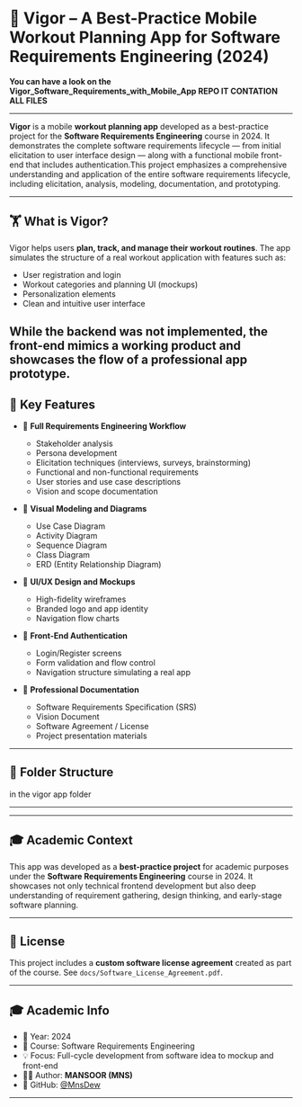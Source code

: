 # 🧠 Vigor – A Best-Practice Mobile Workout Planning App for Software Requirements Engineering (2024)

**You can have a look on the Vigor_Software_Requirements_with_Mobile_App REPO IT CONTATION ALL FILES**

--- 


**Vigor** is a mobile **workout planning app** developed as a best-practice project for the **Software Requirements Engineering** course in 2024. It demonstrates the complete software requirements lifecycle — from initial elicitation to user interface design — along with a functional mobile front-end that includes authentication.This project emphasizes a comprehensive understanding and application of the entire software requirements lifecycle, including elicitation, analysis, modeling, documentation, and prototyping.


---

## 🏋️ What is Vigor?

Vigor helps users **plan, track, and manage their workout routines**. The app simulates the structure of a real workout application with features such as:

- User registration and login
- Workout categories and planning UI (mockups)
- Personalization elements
- Clean and intuitive user interface


 
While the backend was not implemented, the front-end mimics a working product and showcases the flow of a professional app prototype.
---

## 📌 Key Features

- 🎯 **Full Requirements Engineering Workflow**
  - Stakeholder analysis
  - Persona development
  - Elicitation techniques (interviews, surveys, brainstorming)
  - Functional and non-functional requirements
  - User stories and use case descriptions
  - Vision and scope documentation

- 🧩 **Visual Modeling and Diagrams**
  - Use Case Diagram
  - Activity Diagram
  - Sequence Diagram
  - Class Diagram
  - ERD (Entity Relationship Diagram)

- 🎨 **UI/UX Design and Mockups**
  - High-fidelity wireframes
  - Branded logo and app identity
  - Navigation flow charts

- 🔐 **Front-End Authentication**
  - Login/Register screens
  - Form validation and flow control
  - Navigation structure simulating a real app

- 📜 **Professional Documentation**
  - Software Requirements Specification (SRS)
  - Vision Document
  - Software Agreement / License
  - Project presentation materials

---

## 📂 Folder Structure

 in the vigor app folder

 --------------------------
 
---

## 🎓 Academic Context

This app was developed as a **best-practice project** for academic purposes under the **Software Requirements Engineering** course in 2024. It showcases not only technical frontend development but also deep understanding of requirement gathering, design thinking, and early-stage software planning.

---


## 📘 License

This project includes a **custom software license agreement** created as part of the course. See `docs/Software_License_Agreement.pdf`.

---

## 🎓 Academic Info

- 📅 Year: 2024  
- 🏫 Course: Software Requirements Engineering  
- 💡 Focus: Full-cycle development from software idea to mockup and front-end  
- 🧑‍💻 Author: **MANSOOR (MNS)**  
- 🔗 GitHub: [@MnsDew](https://github.com/MnsDew)

---




